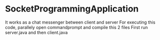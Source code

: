 # SocketProgrammingApplication

It works as a chat messenger between client and server
For executing this code, parallely open commandprompt and compile this 2 files
First run server.java and then client.java
